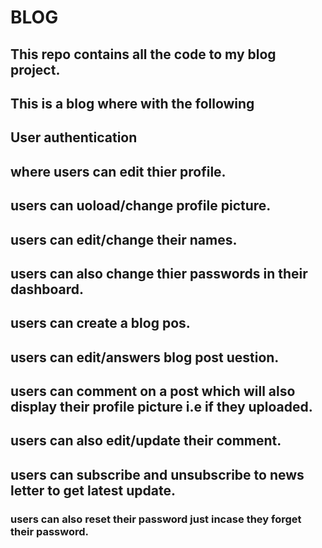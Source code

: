 # BLOG

## This repo contains all the code to my blog project.

## This is a blog where with the following 

## User authentication
## where users can edit thier profile.
## users can uoload/change profile picture.
## users can edit/change their names.
## users can also change thier passwords in their dashboard.
## users can create a blog pos.
## users can edit/answers blog post uestion.
## users can comment on a post which will also display their profile picture i.e if they uploaded.
##  users can also edit/update their comment.
## users can subscribe and unsubscribe to news letter to get latest update.
### users can also reset their password just incase they forget their password.

